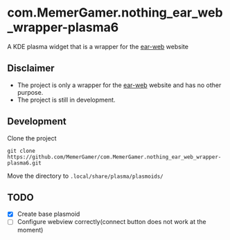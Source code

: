 # com.MemerGamer.nothing_ear_web_wrapper-plasma6

A KDE plasma widget that is a wrapper for the [ear-web](https://earweb.bttl.xyz/) website

## Disclaimer

- The project is only a wrapper for the [ear-web](https://earweb.bttl.xyz/) website and has no other purpose.
- The project is still in development.

## Development

Clone the project

```console
git clone https://github.com/MemerGamer/com.MemerGamer.nothing_ear_web_wrapper-plasma6.git
```

Move the directory to `.local/share/plasma/plasmoids/`

## TODO

- [x] Create base plasmoid
- [ ] Configure webview correctly(connect button does not work at the moment)
